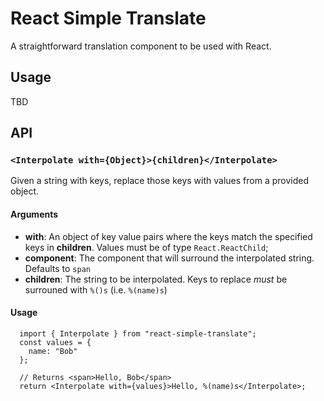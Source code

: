 # React Simple Translate

A straightforward translation component to be used with React.

## Usage

TBD

## API

### `<Interpolate with={Object}>{children}</Interpolate>`

Given a string with keys, replace those keys with values from a provided object.

#### Arguments

- **with**: An object of key value pairs where the keys match the specified keys in **children**. Values must be of type `React.ReactChild`;
- **component**: The component that will surround the interpolated string. Defaults to `span`
- **children**: The string to be interpolated. Keys to replace _must_ be surrouned with `%()s` (i.e. `%(name)s`)

#### Usage

```
  import { Interpolate } from "react-simple-translate";
  const values = {
    name: "Bob"
  };

  // Returns <span>Hello, Bob</span>
  return <Interpolate with={values}>Hello, %(name)s</Interpolate>;
```
